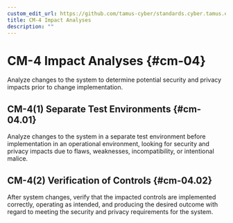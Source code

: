 ```yaml
---
custom_edit_url: https://github.com/tamus-cyber/standards.cyber.tamus.edu/tree/main/content/tamus.edu/TAMUS_profile.xml
title: CM-4 Impact Analyses
description: ""
---
```


# CM-4 Impact Analyses {#cm-04}

Analyze changes to the system to determine potential security and privacy impacts prior to change implementation.

## CM-4(1) Separate Test Environments {#cm-04.01}

Analyze changes to the system in a separate test environment before implementation in an operational environment, looking for security and privacy impacts due to flaws, weaknesses, incompatibility, or intentional malice.

## CM-4(2) Verification of Controls {#cm-04.02}

After system changes, verify that the impacted controls are implemented correctly, operating as intended, and producing the desired outcome with regard to meeting the security and privacy requirements for the system.

